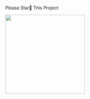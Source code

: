 Please Star💫 This Project

<img src="https://github.com/demola234/Unilorin-Portal-Mobile/blob/main/screenshots/Desktop%20-%2014.jpg?raw=true" height="250"/>
